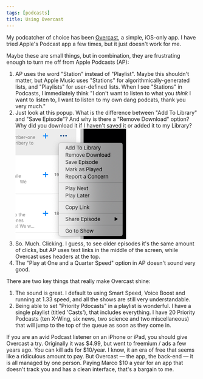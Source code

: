 ```yaml
---
tags: [podcasts]
title: Using Overcast
---
```


My podcatcher of choice has been [Overcast](https://overcast.fm), a simple, iOS-only app. I have tried Apple's Podcast app a few times, but it just doesn't work for me.

Maybe these are small things, but in combination, they are frustrating enough to turn me off from Apple Podcasts (AP):

1. AP uses the word "Station" instead of "Playlist". Maybe this shouldn't matter, but Apple Music uses "Stations" for algorithmically-generated lists, and "Playlists" for user-defined lists. When I see "Stations" in Podcasts, I immediately think "I don't want to listen to what you *think* I want to listen to, I want to listen to my own dang podcats, thank you very much."
1. Just look at this popup. What is the difference between "Add To Library" and "Save Episode"? And why is there a "Remove Download" option? Why did you download it if I haven't saved it or added it to my Library? ![Apple Podcasts Menu](/i/20201023-AP.png)
1. So. Much. Clicking. I guess, to see older episodes it's the same amount of clicks, but AP uses text links in the middle of the screen, while Overcast uses headers at the top.
1. The "Play at One and a Quarter Speed" option in AP doesn't sound very good.

There are two key things that really make Overcast shine:

1. The sound is great. I default to using Smart Speed, Voice Boost and running at 1.33 speed, and all the shows are still very understandable.
2. Being able to set "Priority Pdocasts" in a playlist is wonderful. I have a single playlist (titled 'Casts'), that includes everything. I have 20 Priority Podcasts (ten X-Wing, six news, two science and two miscellaneous) that will jump to the top of the queue as soon as they come in.

If you are an avid Podcast listener on an iPhone or iPad, you should give Overcast a try. Originally it was $4.99, but went to freemium / ads a few years ago. You can kill ads for $10/year. I know, it an era of free that seems like a ridiculous amount to pay. But Overcast — the app, the back-end — it is all managed by one person. Paying Marco $10 a year for an app that doesn't track you and has a clean interface, that's a bargain to me.
